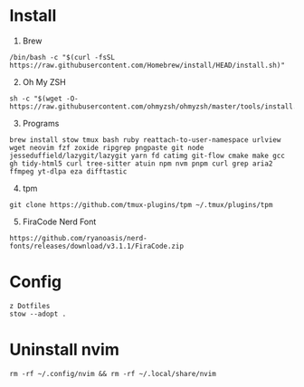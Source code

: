 # Install

1. Brew

```
/bin/bash -c "$(curl -fsSL https://raw.githubusercontent.com/Homebrew/install/HEAD/install.sh)"
```

2. Oh My ZSH

```
sh -c "$(wget -O- https://raw.githubusercontent.com/ohmyzsh/ohmyzsh/master/tools/install.sh)"
```

3. Programs

```
brew install stow tmux bash ruby reattach-to-user-namespace urlview wget neovim fzf zoxide ripgrep pngpaste git node jesseduffield/lazygit/lazygit yarn fd catimg git-flow cmake make gcc gh tidy-html5 curl tree-sitter atuin npm nvm pnpm curl grep aria2 ffmpeg yt-dlpa eza difftastic
```

4. tpm

```
git clone https://github.com/tmux-plugins/tpm ~/.tmux/plugins/tpm
```

5. FiraCode Nerd Font

```
https://github.com/ryanoasis/nerd-fonts/releases/download/v3.1.1/FiraCode.zip
```

# Config

```
z Dotfiles
stow --adopt .
```

# Uninstall nvim

```
rm -rf ~/.config/nvim && rm -rf ~/.local/share/nvim
```

